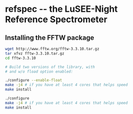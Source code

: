 # refspec -- the LuSEE-Night Reference Spectrometer


## Installing the FFTW package

```bash
wget http://www.fftw.org/fftw-3.3.10.tar.gz
tar xfvz fftw-3.3.10.tar.gz
cd fftw-3.3.10

# Build two versions of the library, with
# and w/o fload option enabled:

./configure --enable-float
make -j4 # if you have at least 4 cores that helps speed
make install

./configure
make -j4 # if you have at least 4 cores that helps speed
make install
```


